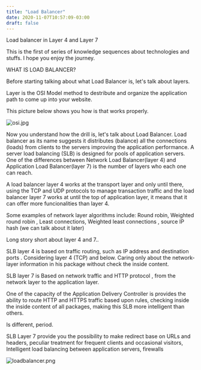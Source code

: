 ```yaml
---
title: "Load Balancer"
date: 2020-11-07T10:57:09-03:00
draft: false
---
```


Load balancer in Layer 4 and Layer 7

This is the first of series of knowledge sequences about technologies and stuffs. I hope you enjoy the journey.


WHAT IS LOAD BALANCER?

Before starting talking about what Load Balancer is, let's talk about layers. 

Layer is the OSI Model method to destribute and organize the application path to come up into your website.

This picture below shows you how is that works properly.


![osi.jpg](/project-one.github.io/osi.jpg)


Now you understand how the drill is, let's talk about Load Balancer. Load balancer as its name suggests it distributes (balance) all the connections (loads) from clients to the servers improving the application performance. A server load balancing (SLB) is designed for pools of application servers. One of the differences between Network Load Balancer(layer 4) and Application Load Balancer(layer 7) is the number of layers who each one can reach.

A load balancer layer 4 works at the transport layer and only until there, using the TCP and UDP protocols to manage transaction traffic and the load balancer layer 7 works at until the top of application layer, it means that it can offer more funcionalities than layer 4.


Some examples of network layer algorithms include: Round robin, Weighted round robin , Least connections, Weighted least connections , source IP hash (we can talk about it later)

Long story short about layer 4 and 7..

SLB layer 4 is based on traffic routing, such as IP address and destination ports . Considering layer 4 (TCP) and below. 
Caring only about the network-layer information in his package without check the inside content.


SLB layer 7 is Based on network traffic and HTTP protocol , from the network layer to the application layer.

One of the capacity of the Application Delivery Controller is provides the ability to route HTTP and HTTPS traffic based upon rules, checking inside the inside content of all packages, making this SLB more intelligent than others. 


Is different, period.

SLB Layer 7 provide you the possibility to make redirect base on URLs and headers, peculiar treatment for frequent
clients and occasional visitors, Intelligent load balancing between application servers, firewalls

![loadbalancer.png](/project-one.github.io/loadbalancer.png)
